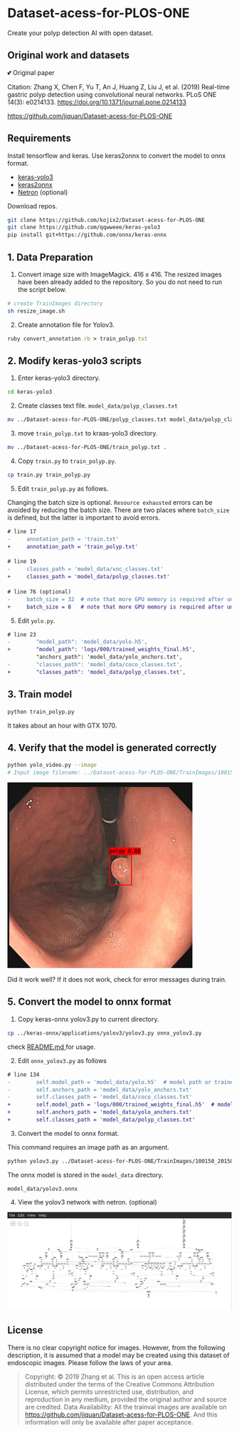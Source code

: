 # Dataset-acess-for-PLOS-ONE

Create your polyp detection AI with open dataset. 

## Original work and datasets

:two_hearts: Original paper

Citation: Zhang X, Chen F, Yu T, An J, Huang Z, Liu J, et al. (2019) Real-time gastric polyp detection using convolutional neural networks. PLoS ONE 14(3): e0214133. https://doi.org/10.1371/journal.pone.0214133

https://github.com/jiquan/Dataset-acess-for-PLOS-ONE

## Requirements

Install tensorflow and keras. Use keras2onnx to convert the model to onnx format.

* [keras-yolo3](https://github.com/qqwweee/keras-yolo3)
* [keras2onnx](https://github.com/onnx/keras-onnx)
* [Netron](https://github.com/lutzroeder/netron) (optional)

Download repos.

```sh
git clone https://github.com/kojix2/Dataset-acess-for-PLOS-ONE
git clone https://github.com/qqwweee/keras-yolo3
pip install git+https://github.com/onnx/keras-onnx
```

## 1. Data Preparation

1. Convert image size with ImageMagick. 416 x 416. 
The resized images have been already added to the repository. So you do not need to run the script below.

```bash 
# create TrainImages directory
sh resize_image.sh
```

2. Create annotation file for Yolov3.

```ruby
ruby convert_annotation.rb > train_polyp.txt
```

## 2. Modify keras-yolo3 scripts

1. Enter keras-yolo3 directory.  

```sh
cd keras-yolo3
```

2. Create classes text file. `model_data/polyp_classes.txt`

```sh
mv ../Dataset-acess-for-PLOS-ONE/polyp_classes.txt model_data/polyp_classes.txt
```

3. move `train_polyp.txt` to kraas-yolo3 directory.

```sh
mv ../Dataset-acess-for-PLOS-ONE/train_polyp.txt .
```

4. Copy `train.py` to `train_polyp.py`.

```sh
cp train.py train_polyp.py
```

5. Edit `train_polyp.py` as follows.

Changing the batch size is optional. `Resource exhausted` errors can be avoided by reducing the batch size.
There are two places where `batch_size` is defined, but the latter is important to avoid errors.


```diff
# line 17
-     annotation_path = 'train.txt'
+     annotation_path = 'train_polyp.txt'

# line 19
-     classes_path = 'model_data/voc_classes.txt'
+     classes_path = 'model_data/polyp_classes.txt'

# line 76 (optional)
-     batch_size = 32  # note that more GPU memory is required after unfreezing the body
+     batch_size = 8   # note that more GPU memory is required after unfreezing the body
```

5. Edit `yolo.py`.

```diff
# line 23
-        "model_path": 'model_data/yolo.h5',
+        "model_path": 'logs/000/trained_weights_final.h5',
         "anchors_path": 'model_data/yolo_anchors.txt',
-        "classes_path": 'model_data/coco_classes.txt',
+        "classes_path": 'model_data/polyp_classes.txt',
```

## 3. Train model

```sh
python train_polyp.py
```

It takes about an hour with GTX 1070.

## 4. Verify that the model is generated correctly

```sh
python yolo_video.py --image
# Input image filename: ../Dataset-acess-for-PLOS-ONE/TrainImages/100150_20150104001030003.jpg
```

![gastric polyp detection](https://raw.githubusercontent.com/kojix2/Dataset-acess-for-PLOS-ONE/master/screenshots/screenshot1.png)

Did it work well? If it does not work, check for error messages during train.

## 5. Convert the model to onnx format

1. Copy keras-onnx yolov3.py to current directory.

```sh
cp ../keras-onnx/applications/yolov3/yolov3.py onnx_yolov3.py
```

check [README.md ](https://github.com/onnx/keras-onnx/tree/master/applications/yolov3) for usage. 

2. Edit `onnx_yolov3.py` as follows

```diff
# line 134
-        self.model_path = 'model_data/yolo.h5'  # model path or trained weights path
-        self.anchors_path = 'model_data/yolo_anchors.txt'
-        self.classes_path = 'model_data/coco_classes.txt'
+        self.model_path = 'logs/000/trained_weights_final.h5'  # model path or trained weights path
+        self.anchors_path = 'model_data/yolo_anchors.txt'
+        self.classes_path = 'model_data/polyp_classes.txt'
```

3. Convert the model to onnx format.

This command requires an image path as an argument.

```sh
python yolov3.py ../Dataset-acess-for-PLOS-ONE/TrainImages/100150_20150104001030003.jpg
```

The onnx model is stored in the `model_data` directory.

```
model_data/yolov3.onnx
```

4. View the yolov3 network with netron. (optional)

![Netron](https://raw.githubusercontent.com/kojix2/Dataset-acess-for-PLOS-ONE/master/screenshots/screenshot3.png)


## License
There is no clear copyright notice for images. However, from the following description, it is assumed that a model may be created using this dataset of endoscopic images. 
Please follow the laws of your area. 

> Copyright: © 2019 Zhang et al. This is an open access article distributed under the terms of the Creative Commons Attribution License, which permits unrestricted use, distribution, and reproduction in any medium, provided the original author and source are credited.
> Data Availability: All the trainval images are available on https://github.com/jiquan/Dataset-acess-for-PLOS-ONE. And this information will only be available after paper acceptance.
